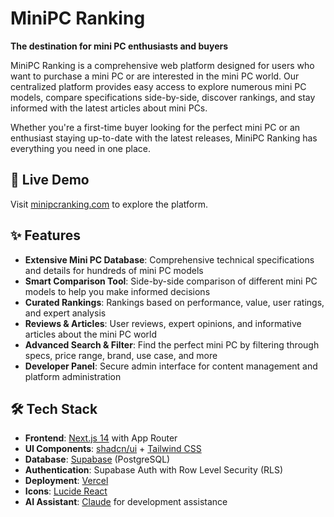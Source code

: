 # MiniPC Ranking

**The destination for mini PC enthusiasts and buyers**

MiniPC Ranking is a comprehensive web platform designed for users who want to purchase a mini PC or are interested in the mini PC world. Our centralized platform provides easy access to explore numerous mini PC models, compare specifications side-by-side, discover rankings, and stay informed with the latest articles about mini PCs.

Whether you're a first-time buyer looking for the perfect mini PC or an enthusiast staying up-to-date with the latest releases, MiniPC Ranking has everything you need in one place.

## 🚀 Live Demo

Visit [minipcranking.com](https://minipcranking.com) to explore the platform.

## ✨ Features

- **Extensive Mini PC Database**: Comprehensive technical specifications and details for hundreds of mini PC models
- **Smart Comparison Tool**: Side-by-side comparison of different mini PC models to help you make informed decisions
- **Curated Rankings**: Rankings based on performance, value, user ratings, and expert analysis
- **Reviews & Articles**: User reviews, expert opinions, and informative articles about the mini PC world
- **Advanced Search & Filter**: Find the perfect mini PC by filtering through specs, price range, brand, use case, and more
- **Developer Panel**: Secure admin interface for content management and platform administration

## 🛠️ Tech Stack

- **Frontend**: [Next.js 14](https://nextjs.org/) with App Router
- **UI Components**: [shadcn/ui](https://ui.shadcn.com/) + [Tailwind CSS](https://tailwindcss.com/)
- **Database**: [Supabase](https://supabase.com/) (PostgreSQL)
- **Authentication**: Supabase Auth with Row Level Security (RLS)
- **Deployment**: [Vercel](https://vercel.com/)
- **Icons**: [Lucide React](https://lucide.dev/)
- **AI Assistant**: [Claude](https://claude.ai/) for development assistance
